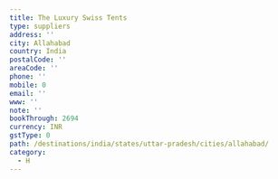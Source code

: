 ```yaml
---
title: The Luxury Swiss Tents
type: suppliers
address: ''
city: Allahabad
country: India
postalCode: ''
areaCode: ''
phone: ''
mobile: 0
email: ''
www: ''
note: ''
bookThrough: 2694
currency: INR
gstType: 0
path: /destinations/india/states/uttar-pradesh/cities/allahabad/
category:
  - H
---
```


